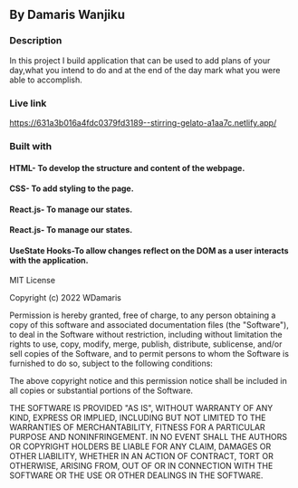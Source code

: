 ## By Damaris Wanjiku
### Description
In this project I build application that can be used to add plans of your day,what you intend to do and at the end of the day mark what you were able to accomplish.
### Live link 
https://631a3b016a4fdc0379fd3189--stirring-gelato-a1aa7c.netlify.app/
### Built with
#### HTML- To develop the structure and content of the webpage.
#### CSS- To add styling to the page.
#### React.js- To manage our states.
#### React.js- To manage our states.
#### UseState Hooks-To allow changes reflect on the DOM as a user interacts with the application.
MIT License

Copyright (c) 2022 WDamaris

Permission is hereby granted, free of charge, to any person obtaining a copy
of this software and associated documentation files (the "Software"), to deal
in the Software without restriction, including without limitation the rights
to use, copy, modify, merge, publish, distribute, sublicense, and/or sell
copies of the Software, and to permit persons to whom the Software is
furnished to do so, subject to the following conditions:

The above copyright notice and this permission notice shall be included in all
copies or substantial portions of the Software.

THE SOFTWARE IS PROVIDED "AS IS", WITHOUT WARRANTY OF ANY KIND, EXPRESS OR
IMPLIED, INCLUDING BUT NOT LIMITED TO THE WARRANTIES OF MERCHANTABILITY,
FITNESS FOR A PARTICULAR PURPOSE AND NONINFRINGEMENT. IN NO EVENT SHALL THE
AUTHORS OR COPYRIGHT HOLDERS BE LIABLE FOR ANY CLAIM, DAMAGES OR OTHER
LIABILITY, WHETHER IN AN ACTION OF CONTRACT, TORT OR OTHERWISE, ARISING FROM,
OUT OF OR IN CONNECTION WITH THE SOFTWARE OR THE USE OR OTHER DEALINGS IN THE
SOFTWARE.
